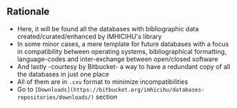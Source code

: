## Rationale

* Here, it will be found all the databases with bibliographic data created/curated/enhanced by IMHICIHU's library
* In some minor cases, a mere template for future databases with a focus in compatibility between operating systems, bibliographical formatting, language-codes and inter-exchange between open/closed software
* And lastly -courtesy by Bitbucket- a way to have a redundant copy of all the databases in just one place
* All of them are in `.cxv` format to minimize incompatibilities
* Go to `[Downloads](https://bitbucket.org/imhicihu/databases-repositories/downloads/)` section


